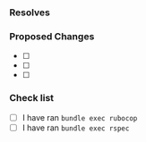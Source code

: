 ### Resolves #

### Proposed Changes
- [ ]
- [ ]
- [ ]

### Check list
- [ ] I have ran `bundle exec rubocop`
- [ ] I have ran `bundle exec rspec`
